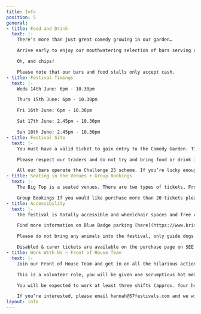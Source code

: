 ```yaml
---
title: Info
position: 5
general:
- title: Food and Drink
  text: |-
    There’s more than just great comedy growing in our garden…

    Arrive early to enjoy our mouthwatering selection of bars serving up the usual tipples and more. And don’t miss our gourmet food stalls ready to tempt you with wood fired pizza, Bristol-born sausages, slow cooked duck wraps and lots more besides to suit every meaty, veggie and vegan palate.

    Oh, and chips!

    Please note that our bars and food stalls only accept cash.
- title: Festival Timings
  text: |-
    Weds 14th June: 6pm - 10.30pm

    Thurs 15th June: 6pm - 10.30pm

    Fri 16th June: 6pm - 10.30pm

    Sat 17th June: 2.45pm - 10.30pm

    Sun 18th June: 2.45pm - 10.30pm
- title: Festival Site
  text: |-
    You must have a valid ticket to gain entry to the Comedy Garden. Tickets can be purchased online in advance or at the on site Box Office on the evening of the show, depending on availability.

    Please respect our traders and do not try and bring food or drink into the Comedy Garden.

    All our bars operate the Challenge 25 scheme. If you’re lucky enough to look under 25, please bring ID!
- title: Seating in the Venues + Group Bookings
  text: |-
    The Big Top is a seated venues. There are two types of tickets, Front Stalls and Rear Stalls. The Front Stalls are allocated and positioned closest to the stage and therefore the action. All Rear Stall tickets are sold as unreserved which means you can choose where you sit when you arrive.

    Group Bookings If you would like purchase more than 20 tickets please contact us and we will help you with the necessary arrangements.
- title: Accessibility
  text: |-
    The festival is totally accessible and wheelchair spaces and free carer tickets are available through our online ticketing partner. Please contact us ahead of the festival if you have any special requirements and we’ll do our best to accommodate you. While the festival is in full swing our Front of House team will be on hand to assist you in anyway they can.

    Find more information on Blue Badge parking [here](https://www.bristol.gov.uk/parking/where-you-can-park)

    Please do not bring any animals into the festival, only guide dogs are permitted.

    Disabled & carer tickets are available on the purchase page on SEE Tickets.
- title: Work With Us — Front of House Team
  text: |-
    Join our Front of House Team and get in on all the hilarious action. You’ll be the first point of contact with our lovely audiences so good communication skills and a friendly attitude are a must. Working with the Front of House Manager you’ll be responsible for getting our audiences to the right place at the right time, making sure the shows run on time and keeping the venues running smoothly. You should be confident, good with people, alert and interested in the programme and event you’re representing. This role is very active and a lot of fun, you should enjoy dealing with lots of people and manage all this with a level head.

    This is a volunteer role, you will be given one scrumptious hot meal per shift and as many (non-alcoholic) drinks as you need.

    You will be expected to work at least three shifts (approx. four hours with breaks) throughout the Comedy Garden, with full availability from 14th June to 18th June regarded very highly. You must be over 16 to apply.

    If you’re interested, please email hannah@57festivals.com and we will be in touch with you shortly.
layout: info
---
```


